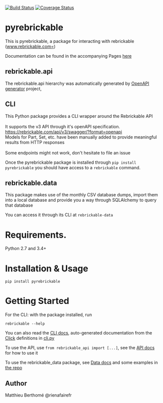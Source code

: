 [![Build Status](https://travis-ci.org/rienafairefr/pyrebrickable.svg?branch=master)](https://travis-ci.org/rienafairefr/pyrebrickable)
[![Coverage Status](https://coveralls.io/repos/github/rienafairefr/pyrebrickable/badge.svg?branch=master)](https://coveralls.io/github/rienafairefr/pyrebrickable?branch=master)

# pyrebrickable

This is pyrebrickable, a package for interacting with rebrickable (www.rebrickable.com=)

Documentation can be found in the accompanying Pages [here](https://rienafairefr.github.io/pyrebrickable)

## rebrickable.api

The rebrickable.api hierarchy was automatically generated by [OpenAPI generator](https://github.com/openapitools/openapi-generator) project,

## CLI

This Python package provides a CLI wrapper around the Rebrickable API<br> <br> It supports the v3 API through it's openAPI specification.<br> https://rebrickable.com/api/v3/swagger/?format=openapi<br> Models for Part, Set, etc. have been manually added to provide meaningful results from HTTP responses<br> <br> Some endpoints might not work, don't hesitate to file an issue<br>

Once the pyrebrickable package is installed through `pip install pyrebrickable` you should have access to a `rebrickable` command.

## rebrickable.data

This package makes use of the monthly CSV database dumps, import them into a
local database and provide you a way through SQLAlchemy to query that
database

You can access it through its CLI at `rebrickable-data`

# Requirements.

Python 2.7 and 3.4+

# Installation & Usage

```
pip install pyrebrickable
```

# Getting Started

For the CLI: with the package installed, run

`rebrickable --help`

You can also read the [CLI docs](https://rienafairefr.gitlab.io/pyrebrickable/cli.html), auto-generated documentation from the [Click](http//click.pocoo.org) definitions in [cli.py](rebrickable/cli.py)

To use the API, use `from rebrickable_api import [...]`, see the [API docs](https://rienafairefr.gitlab.io/pyrebrickable/api.html) for how to use it

To use the rebrickable_data package, see [Data docs](https://rienafairefr.gitlab.io/pyrebrickable/data.html) and some examples in [the repo](data/examples)

## Author

Matthieu Berthomé @rienafairefr
